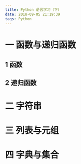 ```yaml
---
title: Python 语言学习（下）
date: 2018-09-05 21:19:39
tags: Python
---
```

# 一 函数与递归函数
## 1 函数


## 2 递归函数

# 二 字符串

# 三 列表与元组

# 四 字典与集合